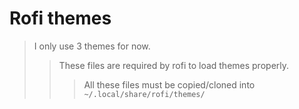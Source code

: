 # Rofi themes

> I only use 3 themes for now.
>> These files are required by rofi to load themes properly.
>>> All these files must be copied/cloned into `~/.local/share/rofi/themes/`
